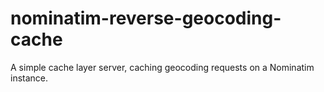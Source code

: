 # nominatim-reverse-geocoding-cache
A simple cache layer server, caching geocoding requests on a Nominatim instance.
